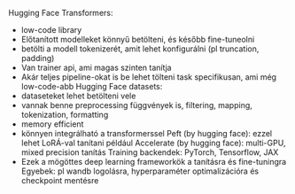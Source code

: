 Hugging Face Transformers:
- low-code library
- Előtanított modelleket könnyű betölteni, és később fine-tuneolni
- betölti a modell tokenizerét, amit lehet konfigurálni (pl truncation, padding)
- Van trainer api, ami magas szinten tanítja
- Akár teljes pipeline-okat is be lehet tölteni task specifikusan, ami még low-code-abb
Hugging Face datasets:
- dataseteket lehet betölteni vele
- vannak benne preprocessing függvények is, filtering, mapping, tokenization, formatting
- memory efficient
- könnyen integrálható a transformerssel
Peft (by hugging face): ezzel lehet LoRÁ-val tanítani például
Accelerate (by hugging face): multi-GPU, mixed precision tanítás
Training backendek: PyTorch, Tensorflow, JAX
- Ezek a mögöttes deep learning frameworkök a tanításra és fine-tuningra
Egyebek: pl wandb logolásra, hyperparaméter optimalizációra és checkpoint mentésre